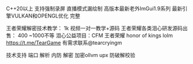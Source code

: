 C++20以上
支持强制录屏 直播模式漏绘制
高版本最新老外ImGui1.9系列
最新引擎VULKAN和OPENGL优化
完整

王者荣耀解密技术教学： 1k   视频一对一教学+源码
王者荣耀各类泪心研发源码出售： 400 ~1000不等
泪心公益项目：CFM 王者荣耀  honor of kings lolm 
https://t.me/TearGame
有需求联系@tearcryingm



技术支持      端口  解析 内防  解密    加密ollvm upx  防破解校验  
